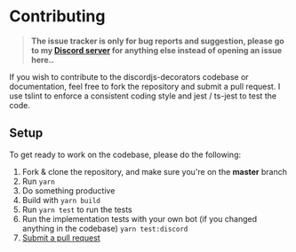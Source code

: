 # Contributing

>**The issue tracker is only for bug reports and suggestion, please go to my [Discord server](https://discord.gg/aGqXVF2) for anything else instead of opening an issue here..**

If you wish to contribute to the discordjs-decorators codebase or documentation, feel free to fork the repository and submit a pull request. I use tslint to enforce a consistent coding style and jest / ts-jest to test the code.

## Setup
To get ready to work on the codebase, please do the following:

1. Fork & clone the repository, and make sure you're on the **master** branch
2. Run `yarn`
3. Do something productive
4. Build with ``yarn build``
5. Run `yarn test` to run the tests
6. Run the implementation tests with your own bot (if you changed anything in the codebase) ``yarn test:discord``
7. [Submit a pull request](https://github.com/tiehm/discordjs-decorators/compare)

